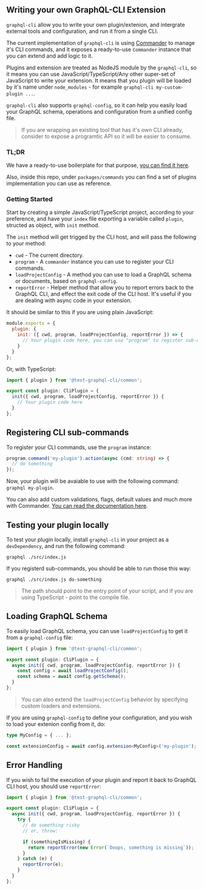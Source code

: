 ## Writing your own GraphQL-CLI Extension

`graphql-cli` allow you to write your own plugin/extenion, and intergrate external tools and configuration, and run it from a single CLI.

The current implementation of `graphql-cli` is using [Commander](https://github.com/tj/commander.js#common-option-types-boolean-and-value) to manage it's CLI commands, and it exposes a ready-to-use `Commander` instance that you can extend and add logic to it.

Plugins and extension are treated as NodeJS module by the `graphql-cli`, so it means you can use JavaScript/TypeScript/Any other super-set of JavaScript to write your extension. It means that you plugin will be loaded by it's name under `node_modules` - for example `graphql-cli my-custom-plugin ...`.

`graphql-cli` also supports `graphql-config`, so it can help you easily load your GraphQL schema, operations and configuration from a unified config file.

> If you are wrapping an existing tool that has it's own CLI already, consider to expose a programtic API so it will be easier to consume.

### TL;DR

We have a ready-to-use boilerplate for that purpose, [you can find it here](https://github.com/dotansimha/graphql-cli-plugin-example).

Also, inside this repo, under `packages/commands` you can find a set of plugins implementation you can use as reference.

### Getting Started

Start by creating a simple JavaScript/TypeScript project, according to your preference, and have your `index` file exporting a variable called `plugin`, structed as object, with `init` method.

The `init` method will get trigged by the CLI host, and will pass the following to your method:

- `cwd` - The current directory.
- `program` - A `commander` instance you can use to register your CLI commands.
- `loadProjectConfig` - A method you can use to load a GraphQL schema or documents, based on `graphql-config`.
- `reportError` - Helper method that allow you to report errors back to the GraphQL CLI, and effect the exit code of the CLI host. It's useful if you are dealing with async code in your extension.

It should be similar to this if you are using plain JavaScript:

```js
module.exports = {
  plugin: {
    init: ({ cwd, program, loadProjectConfig, reportError }) => {
      // Your plugin code here, you can use "program" to register sub-commands.
    }
  }
};
```

Or, with TypeScript:

```ts
import { plugin } from '@test-graphql-cli/common';

export const plugin: CliPlugin = {
  init({ cwd, program, loadProjectConfig, reportError }) {
    // Your plugin code here
  }
};
```

## Registering CLI sub-commands

To register your CLI commands, use the `program` instance:

```ts
program.command('my-plugin').action(async (cmd: string) => {
  // do something
});
```

Now, your plugin will be avaiable to use with the following command: `graphql my-plugin`.

You can also add custom validations, flags, default values and much more with Commander. [You can read the documentation here](https://github.com/tj/commander.js#common-option-types-boolean-and-value).

## Testing your plugin locally

To test your plugin locally, install `graphql-cli` in your project as a `devDependency`, and run the following command:

```
graphql ./src/index.js
```

If you registerd sub-commands, you should be able to run those this way:

```
graphql ./src/index.js do-something
```

> The path should point to the entry point of your script, and if you are using TypeScript - point to the compile file.

## Loading GraphQL Schema

To easily load GraphQL schema, you can use `loadProjectConfig` to get it from a `graphql-config` file:

```ts
import { plugin } from '@test-graphql-cli/common';

export const plugin: CliPlugin = {
  async init({ cwd, program, loadProjectConfig, reportError }) {
    const config = await loadProjectConfig();
    const schema = await config.getSchema();
  }
};
```

> You can also extend the `loadProjectConfig` behavior by specifying custom loaders and extensions.

If you are using `graphql-config` to define your configuration, and you wish to load your extenion config from it, do:

```ts
type MyConfig = { ... };

const extensionConfig = await config.extension<MyConfig>('my-plugin');
```

## Error Handling

If you wish to fail the execution of your plugin and report it back to GraphQL CLI host, you should use `reportError`:

```ts
import { plugin } from '@test-graphql-cli/common';

export const plugin: CliPlugin = {
  async init({ cwd, program, loadProjectConfig, reportError }) {
    try {
      // do something risky
      // or, throw:

      if (somethingIsMissing) {
        return reportError(new Error(`Ooops, something is missing`));
      }
    } catch (e) {
      reportError(e);
    }
  }
};
```
